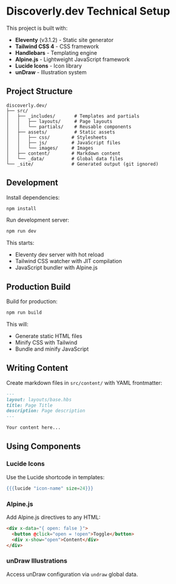 # Discoverly.dev Technical Setup

This project is built with:
- **Eleventy** (v3.1.2) - Static site generator
- **Tailwind CSS 4** - CSS framework
- **Handlebars** - Templating engine
- **Alpine.js** - Lightweight JavaScript framework
- **Lucide Icons** - Icon library
- **unDraw** - Illustration system

## Project Structure

```
discoverly.dev/
├── src/
│   ├── _includes/       # Templates and partials
│   │   ├── layouts/     # Page layouts
│   │   └── partials/    # Reusable components
│   ├── assets/          # Static assets
│   │   ├── css/        # Stylesheets
│   │   ├── js/         # JavaScript files
│   │   └── images/     # Images
│   ├── content/        # Markdown content
│   └── _data/          # Global data files
└── _site/              # Generated output (git ignored)
```

## Development

Install dependencies:
```bash
npm install
```

Run development server:
```bash
npm run dev
```

This starts:
- Eleventy dev server with hot reload
- Tailwind CSS watcher with JIT compilation
- JavaScript bundler with Alpine.js

## Production Build

Build for production:
```bash
npm run build
```

This will:
- Generate static HTML files
- Minify CSS with Tailwind
- Bundle and minify JavaScript

## Writing Content

Create markdown files in `src/content/` with YAML frontmatter:

```markdown
---
layout: layouts/base.hbs
title: Page Title
description: Page description
---

Your content here...
```

## Using Components

### Lucide Icons
Use the Lucide shortcode in templates:
```handlebars
{{{lucide "icon-name" size=24}}}
```

### Alpine.js
Add Alpine.js directives to any HTML:
```html
<div x-data="{ open: false }">
  <button @click="open = !open">Toggle</button>
  <div x-show="open">Content</div>
</div>
```

### unDraw Illustrations
Access unDraw configuration via `undraw` global data.